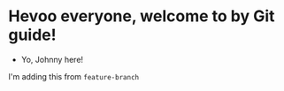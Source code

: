 # Hevoo everyone, welcome to by Git guide!

- Yo, Johnny here!
  
I'm adding this from `feature-branch`
